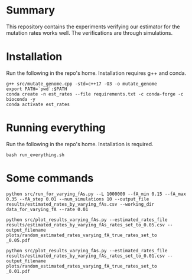 # Summary
This repository contains the experiments verifying our estimator for the mutation rates works well. The verifications are through simulations.

# Installation
Run the following in the repo's home. Installation requires g++ and conda.
```
g++ src/mutate_genome.cpp -std=c++17 -O3 -o mutate_genome
export PATH=`pwd`:$PATH
conda create -n est_rates --file requirements.txt -c conda-forge -c bioconda -y
conda activate est_rates
```


# Running everything
Run the following in the repo's home. Installation is required.
```
bash run_everything.sh
```

# Some commands
```
python src/run_for_varying_fAs.py --L 1000000 --fA_min 0.15 --fA_max 0.35 --fA_step 0.01 --num_simulations 10 --output_file results/estimated_rates_by_varying_fAs.csv --working_dir data_for_varying_fA --rate 0.01

python src/plot_results_varying_fAs.py --estimated_rates_file results/estimated_rates_by_varying_fAs_rates_set_to_0.05.csv --output_filename plots/random_estimated_rates_varying_fA_true_rates_set_to
_0.05.pdf

python src/plot_results_varying_fAs.py --estimated_rates_file results/estimated_rates_by_varying_fAs_rates_set_to_0.01.csv --output_filename plots/random_estimated_rates_varying_fA_true_rates_set_to
_0.01.pdf
```